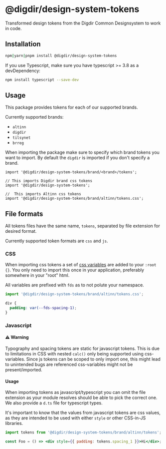 # @digdir/design-system-tokens

Transformed design tokens from the Digdir Common Designsystem to work in code.

## Installation

```sh
npm|yarn|pnpm install @digdir/design-system-tokens
```

If you use Typescript, make sure you have typescript >= 3.8 as a devDependency:

```sh
npm install typescript --save-dev
```

## Usage

This package provides tokens for each of our supported brands.

Currently supported brands:

- `altinn`
- `digdir`
- `tilsynet`
- `brreg`

When importing the package make sure to specify which brand tokens you want to import. By default the `digdir` is imported if you don't specify a brand.

```tsx
import '@digdir/design-system-tokens/brand/<brand>/tokens';

// This imports Digdir brand css tokens
import '@digdir/design-system-tokens';

//  This imports Altinn css tokens
import '@digdir/design-system-tokens/brand/altinn/tokens.css';
```

## File formats

All tokens files have the same name, `tokens`, separated by file extension for desired format.

Currently supported token formats are `css` and `js`.

### CSS

When importing css tokens a set of [css variables](https://developer.mozilla.org/en-US/docs/Web/CSS/Using_CSS_custom_properties) are added to your `:root {}`.
You only need to import this once in your application, preferably somewhere in your "root" html.

All variables are prefixed with `fds` as to not polute your namespace.

```js
import '@digdir/design-system-tokens/brand/altinn/tokens.css';
```

```css
div {
  padding: var(--fds-spacing-1);
}
```

### Javascript

#### ⚠️ Warning

Typography and spacing tokens are static for javascript tokens. This is due to limitations in CSS with nested `calc()` only being supported using css-variables. Since js tokens can be scoped to only import one, this might lead to unintended bugs are referenced css-variables might not be present/imported.

#### Usage

When importing tokens as javascript/typescript you can omit the file extension as your module resolves should be able to pick the correct one. We also provide a `d.ts` file for typescript types.

It's important to know that the values from javascript tokens are css values, as they are intended to be used with either `style` or other CSS-in-JS libraries.

```jsx
import tokens from '@digdir/design-system-tokens/brand/altinn/tokens';

const Foo = () => <div style={{ padding: tokens.spacing_1 }}>Hi</div>;
```
